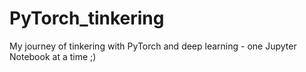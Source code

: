 # PyTorch_tinkering
My journey of tinkering with PyTorch and deep learning - one Jupyter Notebook at a time ;)
